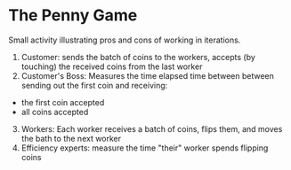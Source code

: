 # The Penny Game

Small activity illustrating pros and cons of working in iterations.

1. Customer: sends the batch of coins to the workers, accepts (by touching) the
received coins from the last worker
2. Customer's Boss: Measures the time elapsed time between between sending out
the first coin and receiving:
 - the first coin accepted
 - all coins accepted
3. Workers: Each worker receives a batch of coins, flips them, and moves the
bath to the next worker
4. Efficiency experts: measure the time "their" worker spends flipping coins
